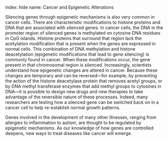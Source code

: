 index: hide
name: Cancer and Epigenetic Alterations

Silencing genes through epigenetic mechanisms is also very common in cancer cells. There are characteristic modifications to histone proteins and DNA that are associated with silenced genes. In cancer cells, the DNA in the promoter region of silenced genes is methylated on cytosine DNA residues in CpG islands. Histone proteins that surround that region lack the acetylation modification that is present when the genes are expressed in normal cells. This combination of DNA methylation and histone deacetylation (epigenetic modifications that lead to gene silencing) is commonly found in cancer. When these modifications occur, the gene present in that chromosomal region is silenced. Increasingly, scientists understand how epigenetic changes are altered in cancer. Because these changes are temporary and can be reversed—for example, by preventing the action of the histone deacetylase protein that removes acetyl groups, or by DNA methyl transferase enzymes that add methyl groups to cytosines in DNA—it is possible to design new drugs and new therapies to take advantage of the reversible nature of these processes. Indeed, many researchers are testing how a silenced gene can be switched back on in a cancer cell to help re-establish normal growth patterns.

Genes involved in the development of many other illnesses, ranging from allergies to inflammation to autism, are thought to be regulated by epigenetic mechanisms. As our knowledge of how genes are controlled deepens, new ways to treat diseases like cancer will emerge.
